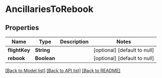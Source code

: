 # AncillariesToRebook
## Properties

| Name | Type | Description | Notes |
|------------ | ------------- | ------------- | -------------|
| **flightKey** | **String** |  | [optional] [default to null] |
| **rebook** | **Boolean** |  | [optional] [default to null] |

[[Back to Model list]](../README.md#documentation-for-models) [[Back to API list]](../README.md#documentation-for-api-endpoints) [[Back to README]](../README.md)

